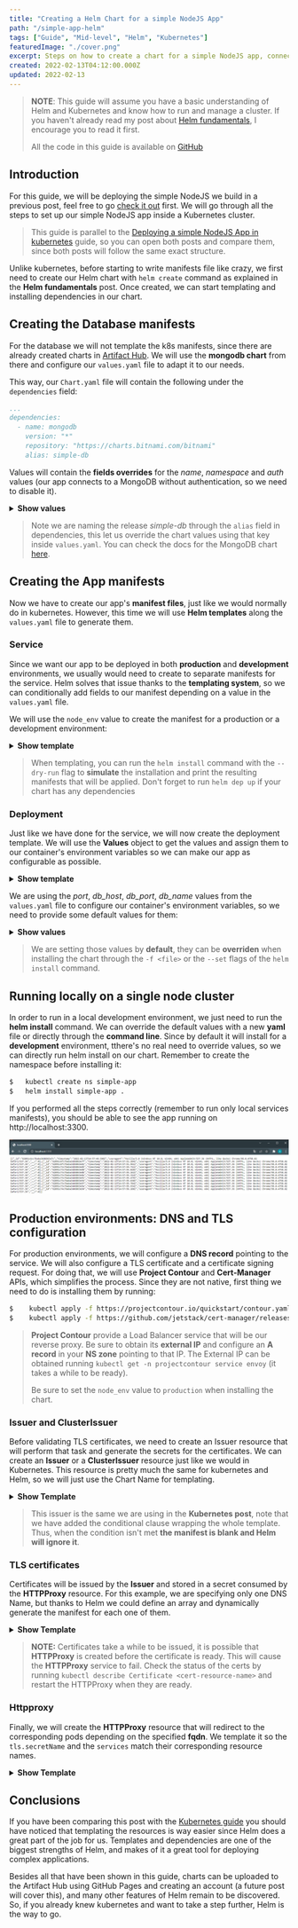 ```yaml
---
title: "Creating a Helm Chart for a simple NodeJS App"
path: "/simple-app-helm"
tags: ["Guide", "Mid-level", "Helm", "Kubernetes"]
featuredImage: "./cover.png"
excerpt: Steps on how to create a chart for a simple NodeJS app, connected to a MongoDB host and exposing its endpoints through a Kubernetes service templated with Helm.
created: 2022-02-13T04:12:00.000Z
updated: 2022-02-13
---
```


<style>
    summary {
        cursor: pointer;
    }
</style>

> **NOTE**: This guide will assume you have a basic understanding of Helm and Kubernetes and know how to run and manage a cluster. If you haven't already read my post about [Helm fundamentals](/helm-fundamentals), I encourage you to read it first.
>
> All the code in this guide is available on [GitHub](https://github.com/alesancor1/Blog-Projects/tree/main/guides/simple-app-helm)

## Introduction

For this guide, we will be deploying the simple NodeJS we build in a previous post, feel free to go [check it out](/create-simple-app) first. We will go through all the steps to set up our simple NodeJS app inside a Kubernetes cluster.

> This guide is parallel to the [Deploying a simple NodeJS App in kubernetes](/simple-app-kubernetes) guide, so you can open both posts and compare them, since both posts will follow the same exact structure.

Unlike kubernetes, before starting to write manifests file like crazy, we first need to create our Helm chart with `helm create` command as explained in the **Helm fundamentals** post. Once created, we can start templating and installing dependencies in our chart.

## Creating the Database manifests
For the database we will not template the k8s manifests, since there are already created charts in [Artifact Hub](https://artifacthub.io/). We will use the **mongodb chart** from there and configure our `values.yaml` file to adapt it to our needs.


This way, our `Chart.yaml` file will contain the following under the `dependencies` field:

```yaml	
...
dependencies:
  - name: mongodb
    version: "*"
    repository: "https://charts.bitnami.com/bitnami"
    alias: simple-db
```

Values will contain the **fields overrides** for the *name*, *namespace* and *auth* values (our app connects to a MongoDB without authentication, so we need to disable it).

<details>
<summary> <b>Show values</b> </summary><div style="margin-left:20px">

```yaml
# Values.yaml
...
# DB Configs
simple-db:
  fullnameOverride: simple-db
  nameOverride: simple-db
  auth:
    enabled: false

global:
  namespaceOverride: simple-app
```
</div></details>

> Note we are naming the release *simple-db* through the `alias` field in dependencies, this let us override the chart values using that key inside `values.yaml`. You can check the docs for the MongoDB chart [here](https://artifacthub.io/packages/helm/bitnami/mongodb).

## Creating the App manifests
Now we have to create our app's **manifest files**, just like we would normally do in kubernetes. However, this time we will use **Helm templates** along the `values.yaml` file to generate them.
### Service
Since we want our app to be deployed in both **production** and **development** environments, we usually would need to create to separate manifests for the service. Helm solves that issue thanks to the **templating system**, so we can conditionally add fields to our manifest depending on a value in the `values.yaml` file.

We will use the `node_env` value to create the manifest for a production or a development environment:

<details>
<summary> <b>Show template</b> </summary><div style="margin-left:20px">

```yaml
apiVersion: v1
kind: Service
metadata:
  labels:
    app: {{ .Chart.Name }}
  name: {{ .Chart.Name }}
  namespace: simple-app
spec:
  {{- if eq .Values.node_env "development" }}
  type: NodePort
  {{- end }}
  ports:
    - name: {{ .Chart.Name }}
      port: {{ .Values.port }}
      protocol: TCP
      targetPort: {{ .Values.port }}
      {{- if eq .Values.node_env "development" }}
      nodePort: {{ .Values.port }}
      {{- end }}
  selector:
    app: {{ .Chart.Name }}
```
</div></details>

> When templating, you can run the `helm install` command with the `--dry-run` flag to **simulate** the installation and print the resulting manifests that will be applied. Don't forget to run `helm dep up` if your chart has any dependencies

### Deployment
Just like we have done for the service, we will now create the deployment template. We will use the **Values** object to get the values and assign them to our container's environment variables so we can make our app as configurable as possible.

<details>
<summary> <b>Show template</b> </summary><div style="margin-left:20px">

```yaml
apiVersion: apps/v1
kind: Deployment
metadata:
  labels:
    app: {{ .Chart.Name }}
  name: {{ .Chart.Name }}
  namespace: simple-app
spec:
  replicas: 1
  selector:
    matchLabels:
      app: {{ .Chart.Name }}
  template:
    metadata:
      labels:
        app: {{ .Chart.Name }}
    spec:
      containers:
        - env:
          - name: PORT
            value: "{{ .Values.port }}"
          - name: DB_HOST
            value: {{ .Values.db_host }}
          - name: DB_PORT
            value: "{{ .Values.db_port }}"
          - name: DB_NAME
            value: {{ .Values.db_name }}

          image: alesancor1/simple-app:{{ .Chart.AppVersion }}
          imagePullPolicy: Always
          name: {{ .Chart.Name }}
          ports:
            - containerPort: {{ .Values.port }}
              protocol: TCP
          resources:
            requests:
              memory: 300Mi
            limits:
              memory: 500Mi
```
</div></details>

We are using the *port*, *db_host*, *db_port*, *db_name* values from the `values.yaml` file to configure our container's environment variables, so we need to provide some default values for them:

<details>
<summary> <b>Show values</b> </summary><div style="margin-left:20px">

```yaml
# Values.yaml

# App Configs
node_env: development
db_host: simple-db
db_port: 27017
db_name: simple-db
port: 3300
...
```
</div></details>

> We are setting those values by **default**, they can be **overriden** when installing the chart through the `-f <file>` or the `--set` flags of the `helm install` command.

## Running locally on a single node cluster
In order to run in a local development environment, we just need to run the **helm install** command. We can override the default values with a new **yaml** file or directly through the **command line**. Since by default it will install for a **development** environment, tthere's no real need to override values, so we can directly run helm install on our chart. Remember to create the namespace before installing it:

```bash
$   kubectl create ns simple-app
$   helm install simple-app .
```

If you performed all the steps correctly (remember to run only local services manifests), you should be able to see the app running on http://localhost:3300.

![result](result.png)

## Production environments: DNS and TLS configuration
For production environments, we will configure a **DNS record** pointing to the service. We will also configure a TLS certificate and a certificate signing request. For doing that, we will use **Project Contour** and **Cert-Manager** APIs, which simplifies the process. Since they are not native, first thing we need to do is installing them by running:

```bash
$    kubectl apply -f https://projectcontour.io/quickstart/contour.yaml
$    kubectl apply -f https://github.com/jetstack/cert-manager/releases/download/v1.1.0/cert-manager.yaml
```

> **Project Contour** provide a Load Balancer service that will be our reverse proxy. Be sure to obtain its **external IP** and configure an **A record** in your **NS zone** pointing to that IP. The External IP can be obtained running `kubectl get -n projectcontour service envoy` (it takes a while to be ready).
>
> Be sure to set the `node_env` value to `production` when installing the chart.

### Issuer and ClusterIssuer
Before validating TLS certificates, we need to create an Issuer resource that will perform that task and generate the secrets for the certificates. We can create an **Issuer** or a **ClusterIssuer** resource just like we would in Kubernetes. This resource is pretty much the same for kubernetes and Helm, so we will just use the Chart Name for templating.

<details>
<summary> <b>Show Template</b> </summary><div style="margin-left:20px">

```yaml
{{- if eq .Values.node_env "production" }}
apiVersion: cert-manager.io/v1
kind: Issuer
metadata:
  name: {{ .Chart.Name }}-letsencrypt
  namespace: simple-app
spec:
  acme:
    privateKeySecretRef:
      name: {{ .Chart.Name }}-letsencrypt
    server: https://acme-v02.api.letsencrypt.org/directory
    solvers:
    - http01:
        ingress:
          class: contour
{{- end }}
```
</div></details>

> This issuer is the same we are using in the **Kubernetes post**, note that we have added the conditional clause wrapping the whole template. Thus, when the condition isn't met **the manifest is blank and Helm will ignore it**.
### TLS certificates
Certificates will be issued by the **Issuer** and stored in a secret consumed by the **HTTPProxy** resource. For this example, we are specifying only one DNS Name, but thanks to Helm we could define an array and dynamically generate the manifest for each one of them.

<details>
<summary> <b>Show Template</b> </summary><div style="margin-left:20px">

```yaml
{{- if eq .Values.node_env "production" }}
apiVersion: cert-manager.io/v1
kind: Certificate
metadata:
  name: {{ .Chart.Name }}-certs
  namespace: simple-app
spec:
  dnsNames:
    - {{ .Values.domain }}
  issuerRef:
    name: {{ .Chart.Name }}-letsencrypt
    kind: Issuer
  secretName: {{ .Chart.Name }}-certs
{{- end }}
```
</div></details>

> **NOTE:** Certificates take a while to be issued, it is possible that **HTTPProxy** is created before the certificate is ready. This will cause the **HTTPProxy** service to fail. Check the status of the certs by running `kubectl describe Certificate <cert-resource-name>` and restart the HTTPProxy when they are ready.

### Httpproxy
Finally, we will create the **HTTPProxy** resource that will redirect to the corresponding pods depending on the specified **fqdn**. We template it so the `tls.secretName` and the `services` match their corresponding resource names.

<details>
<summary> <b>Show Template</b> </summary><div style="margin-left:20px">

```yaml
{{- if eq .Values.node_env "production" }}
apiVersion: projectcontour.io/v1
kind: HTTPProxy
metadata:
  name: {{ .Chart.Name }}-httpproxy
  namespace: simple-app
spec:
  virtualhost:
    fqdn: {{ .Values.domain }}
    tls:
      secretName: {{ .Chart.Name }}-certs
  routes:
  - services:
    - name: {{ .Chart.Name }}
      port: {{ .Values.port }}
    loadBalancerPolicy:
      strategy: Cookie
{{- end}}
```
</div></details>


## Conclusions
If you have been comparing this post with the [Kubernetes guide](/simple-app-kubernetes) you should have noticed that templating the resources is way easier since Helm does a great part of the job for us. Templates and dependencies are one of the biggest strengths of Helm, and makes of it a great tool for deploying complex applications. 

Besides all that have been shown in this guide, charts can be uploaded to the Artifact Hub using GitHub Pages and creating an account (a future post will cover this), and many other features of Helm remain to be discovered. So, if you already knew kubernetes and want to take a step further, Helm is the way to go.